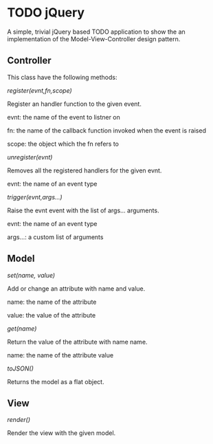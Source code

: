 TODO jQuery
===========

A simple, trivial jQuery based TODO application to show the an implementation of the Model-View-Controller design pattern.

Controller
-----------

This class have the following methods:

  *register(evnt,fn,scope)*
  
   Register an handler function to the given event.
  
   evnt: the name of the event to listner on
  
   fn: the name of the callback function invoked when the event is raised
  
   scope: the object which the fn refers to
  
  *unregister(evnt)*
  
   Removes all the registered handlers for the given evnt.
  
   evnt: the name of an event type
  
  *trigger(evnt,args...)*

   Raise the evnt event with the list of args... arguments.
  
   evnt: the name of an event type
  
   args...: a custom list of arguments


Model
-----

  *set(name, value)*
  
   Add or change an attribute with name and value.
   
   name: the name of the attribute
   
   value: the value of the attribute
   
  *get(name)*

   Return the value of the attribute with name name.
   
   name: the name of the attribute value
   
  *toJSON()*
  
   Returns the model as a flat object.


View
----

  *render()*

   Render the view with the given model.
   